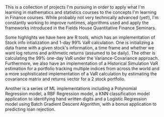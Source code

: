 This is a collection of projects I'm pursuing in order to apply what I'm learning in mathematics and statistics courses to the concepts I'm learning in Finance courses.
While probably not very technically advanced (yet!), I'm constantly working to improve runtimes, algorithms used and apply the frameworks introduced in the Fields House Quantitative Finance Seminars.

Some highlights we have here are R tools, which has an implementation of Stock info intialization and 1-day 99% VaR calculation. One is initializing a data frame with a given stock's information, a time frame and whether we want log returns and arithmetic returns (assumed to be daily). The other is calculating the 99% one-day VaR under the Variance-Covariance approach. Furthermore, we also have an implementation of a Historical Simulation VaR estimation for a portfolio tracking multiple indices from across the world and a more sophisticated implementation of a VaR calculation by estimating the covariance matrix and returns vector for a 2 stock portfolio.

Another is a series of ML implementations including a Polynomial Regression model, a RBF Regression model, a KNN classification model application to identifying hand written digits and a Logistic Regression model using Batch Gradient Descent Algorithm, with a bonus application to predicting loan rejection.
